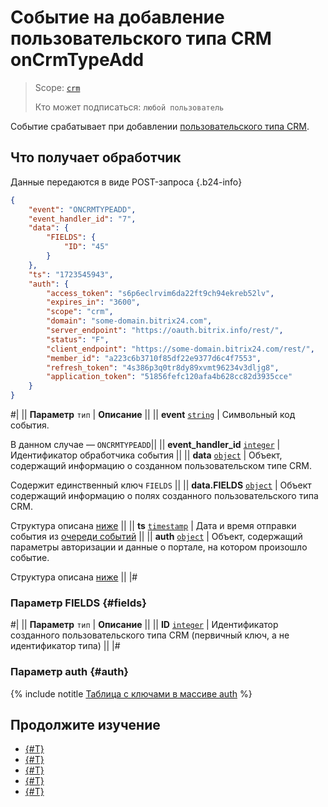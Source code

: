 # Событие на добавление пользовательского типа CRM onCrmTypeAdd

> Scope: [`crm`](../../../../scopes/permissions.md)
>
> Кто может подписаться: `любой пользователь`

Событие срабатывает при добавлении [пользовательского типа CRM](../../user-defined-object-types/index.md).

## Что получает обработчик

Данные передаются в виде POST-запроса {.b24-info}

```json
{
    "event": "ONCRMTYPEADD",
    "event_handler_id": "7",
    "data": {
        "FIELDS": {
            "ID": "45"
        }
    },
    "ts": "1723545943",
    "auth": {
        "access_token": "s6p6eclrvim6da22ft9ch94ekreb52lv",
        "expires_in": "3600",
        "scope": "crm",
        "domain": "some-domain.bitrix24.com",
        "server_endpoint": "https://oauth.bitrix.info/rest/",
        "status": "F",
        "client_endpoint": "https://some-domain.bitrix24.com/rest/",
        "member_id": "a223c6b3710f85df22e9377d6c4f7553",
        "refresh_token": "4s386p3q0tr8dy89xvmt96234v3dljg8",
        "application_token": "51856fefc120afa4b628cc82d3935cce"
    }
}
```

#|
|| **Параметр**
`тип` | **Описание** ||
|| **event**
[`string`][1] | Символьный код события.

В данном случае — `ONCRMTYPEADD`||
|| **event_handler_id**
[`integer`][1] | Идентификатор обработчика события ||
|| **data**
[`object`][1] | Объект, содержащий информацию о созданном пользовательском типе CRM.

Содержит единственный ключ `FIELDS` ||
|| **data.FIELDS**
[`object`][1] | Объект содержащий информацию о полях созданного пользовательского типа CRM.

Структура описана [ниже](#fields) ||
|| **ts**
[`timestamp`][1] | Дата и время отправки события из [очереди событий](../../../../events/index.md) ||
|| **auth**
[`object`][1] | Объект, содержащий параметры авторизации и данные о портале, на котором произошло событие.

Структура описана [ниже](#auth) ||
|#

### Параметр FIELDS {#fields}

#|
|| **Параметр**
`тип` | **Описание** ||
|| **ID**
[`integer`][1] | Идентификатор созданного пользовательского типа CRM (первичный ключ, а не идентификатор типа) ||
|#

### Параметр auth {#auth}

{% include notitle [Таблица с ключами в массиве auth](../../../../../_includes/auth-params-in-events.md) %}

## Продолжите изучение

- [{#T}](../../../../events/index.md)
- [{#T}](../../../../events/event-bind.md)
- [{#T}](index.md)
- [{#T}](on-crm-type-update.md)
- [{#T}](on-crm-type-delete.md)


[1]: ../../../../data-types.md

